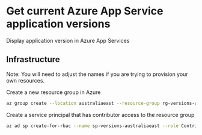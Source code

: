 # Get current Azure App Service application versions

Display application version in Azure App Services

## Infrastructure

Note: You will need to adjust the names if you are trying to provision your own resources.

Create a new resource group in Azure

```bash
az group create --location australiaeast --resource-group rg-versions-australiaeast
```

Create a service principal that has contributor access to the resource group

```bash
az ad sp create-for-rbac --name sp-versions-australiaeast --role Contributor --scopes /subscriptions/<yoursubscription>/resourceGroups/rg-versions-australiaeast --sdk-auth
```
